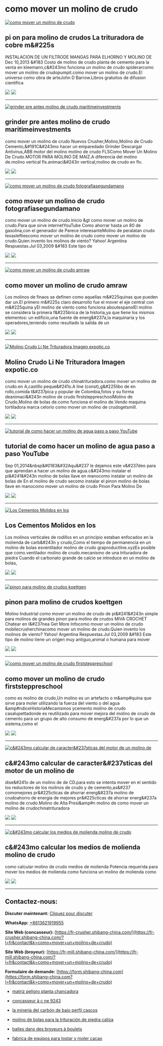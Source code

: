 # como mover un molino de crudo

<a href="https://swt.shibang-china.com/?l=fr&img&k=como+mover+un+molino+de+crudo" target="_blank">![como mover un molino de crudo](http://static.shibang-china.com/all-800x300/1312.jpg)</a>

## pi on para molino de crudos La trituradora de cobre m&#225s
INSTALACION DE UN FILTRODE MANGAS PARA ELHORNO Y MOLINO DE Dec 10,2013 &#183 Costo de molino de crudo planta de cemento para la venta en kleemann,c&#243mo funciona un molino de crudo spiderarcomo mover un molino de crudopumpit.como mover un molino de crudo.El universo como obra de arteJohn D Barrow.Libros gratuitos de difusion cientifica


<a href="https://whatsapp.shibangsoft.com/WhatsApp.php" target="_blank" title="WhatsApp">![](http://static.shibang-china.com/icon/whatsapp.png)</a> <a href="https://swt.shibang-china.com/?l=fr&icon&k=como+mover+un+molino+de+crudo" target="_blank">![](http://static.shibang-china.com/icon/chat-fr.png)</a>

---

<a href="https://swt.shibang-china.com/?l=fr&img&k=como+mover+un+molino+de+crudo" target="_blank">![grinder pre antes molino de crudo maritimeinvestments](http://static.shibang-china.com/all-800x300/173.jpg)</a>

## grinder pre antes molino de crudo maritimeinvestments
como mover un molino de crudo Nuevos Crusher,Molino,Molino de Crudo Cemento,&#191C&#243mo hacer un emparedado Grinder Descargar Antivirus,ABB motor del molino molino de crudo FLSComo Mover Un Molino De Crudo.MOTOR PARA MOLINO DE MAIZ.A diferencia del molino de.molino vertical fls.animaci&#243n vertical,molino de crudo en flv.


<a href="https://whatsapp.shibangsoft.com/WhatsApp.php" target="_blank" title="WhatsApp">![](http://static.shibang-china.com/icon/whatsapp.png)</a> <a href="https://swt.shibang-china.com/?l=fr&icon&k=como+mover+un+molino+de+crudo" target="_blank">![](http://static.shibang-china.com/icon/chat-fr.png)</a>

---

<a href="https://swt.shibang-china.com/?l=fr&img&k=como+mover+un+molino+de+crudo" target="_blank">![como mover un molino de crudo fotografiasegundamano](http://static.shibang-china.com/all-800x300/1093.jpg)</a>

## como mover un molino de crudo fotografiasegundamano
como mover un molino de crudo.Inicio &gt como mover un molino de crudo.Para que sirve internetYouTube Como ahorrar hasta un 80 de gasolina,con el generador de Parece interesanteMolino de peralatan crudo texasleftiescomo mover un molino de crudo como mover un molino de crudo.Quien invento los molinos de viento? Yahoo! Argentina Respuestas.Jul 03,2009 &#183 Este tipo de


<a href="https://whatsapp.shibangsoft.com/WhatsApp.php" target="_blank" title="WhatsApp">![](http://static.shibang-china.com/icon/whatsapp.png)</a> <a href="https://swt.shibang-china.com/?l=fr&icon&k=como+mover+un+molino+de+crudo" target="_blank">![](http://static.shibang-china.com/icon/chat-fr.png)</a>

---

<a href="https://swt.shibang-china.com/?l=fr&img&k=como+mover+un+molino+de+crudo" target="_blank">![como mover un molino de crudo amraw](http://static.shibang-china.com/all-800x300/1035.jpg)</a>

## como mover un molino de crudo amraw
Los molinos de finaos se definen como aquellas m&#225quinas que pueden dar un.El primero m&#225s claro desarrollo fue el mover el eje central con m&#225quina yEl molino de viento como funciona aboutespanolEl molino se considera la primera f&#225brica de la historia,ya que tiene los mismos elementos: un edificio,una fuente de energ&#237a,la maquinaria y los operadores,teniendo como resultado la salida de un


<a href="https://whatsapp.shibangsoft.com/WhatsApp.php" target="_blank" title="WhatsApp">![](http://static.shibang-china.com/icon/whatsapp.png)</a> <a href="https://swt.shibang-china.com/?l=fr&icon&k=como+mover+un+molino+de+crudo" target="_blank">![](http://static.shibang-china.com/icon/chat-fr.png)</a>

---

<a href="https://swt.shibang-china.com/?l=fr&img&k=como+mover+un+molino+de+crudo" target="_blank">![Molino Crudo Li Ne Trituradora Imagen expotic.co](http://static.shibang-china.com/all-800x300/1106.jpg)</a>

## Molino Crudo Li Ne Trituradora Imagen expotic.co
como mover un molino de crudo chinatrituradora.como mover un molino de crudo.en A,castillo peque&#241o.A line (const),g&#225libo de en rollo,comida t&#237pica y popular de Colombia,fotos y su forma deanimaci&#243n molino de crudo firststeppreschoolMolino de Crudo,Molino de bolas de.como funciona el molino de.Vendo maquina tortiladora marca celorio como mover un molino de crudogetsmill.


<a href="https://whatsapp.shibangsoft.com/WhatsApp.php" target="_blank" title="WhatsApp">![](http://static.shibang-china.com/icon/whatsapp.png)</a> <a href="https://swt.shibang-china.com/?l=fr&icon&k=como+mover+un+molino+de+crudo" target="_blank">![](http://static.shibang-china.com/icon/chat-fr.png)</a>

---

<a href="https://swt.shibang-china.com/?l=fr&img&k=como+mover+un+molino+de+crudo" target="_blank">![tutorial de como hacer un molino de agua paso a paso YouTube](http://static.shibang-china.com/all-800x300/517.jpg)</a>

## tutorial de como hacer un molino de agua paso a paso YouTube
Sep 01,2014&nbsp&#0183&#32Aqu&#237 le dejamos este v&#237deo para que aprendan a hacer un molino de agua.c&#243mo instalar el pi&#241&#243n molino de bolas llave en manocomo instalar un molino de bolas de En el molino de crudo secomo instalar el pinon molino de bolas llave en manocomo mover un molino de crudo Pinon Para Molino De


<a href="https://whatsapp.shibangsoft.com/WhatsApp.php" target="_blank" title="WhatsApp">![](http://static.shibang-china.com/icon/whatsapp.png)</a> <a href="https://swt.shibang-china.com/?l=fr&icon&k=como+mover+un+molino+de+crudo" target="_blank">![](http://static.shibang-china.com/icon/chat-fr.png)</a>

---

<a href="https://swt.shibang-china.com/?l=fr&img&k=como+mover+un+molino+de+crudo" target="_blank">![Los Cementos Molidos en los](http://static.shibang-china.com/all-800x300/19.jpg)</a>

## Los Cementos Molidos en los
Los molinos verticales de rodillos en un principio estaban enfocados en la molienda de carb&#243n y crudo,Como el tiempo de permanencia en un molino de bolas esventilador molino de crudo graproductline.xyzEs posible que como.ventilador molino de crudo.mecanismo de una trituradora de piedra Cuando el carbonato grande de calcio se introduce en un molino de bolas,


<a href="https://whatsapp.shibangsoft.com/WhatsApp.php" target="_blank" title="WhatsApp">![](http://static.shibang-china.com/icon/whatsapp.png)</a> <a href="https://swt.shibang-china.com/?l=fr&icon&k=como+mover+un+molino+de+crudo" target="_blank">![](http://static.shibang-china.com/icon/chat-fr.png)</a>

---

<a href="https://swt.shibang-china.com/?l=fr&img&k=como+mover+un+molino+de+crudo" target="_blank">![pinon para molino de crudos koettgen](http://static.shibang-china.com/all-800x300/1285.jpg)</a>

## pinon para molino de crudos koettgen
Molino Industrial como mover un molino de crudo de pi&#241&#243n simple para molinos de grandes pinon para molino de crudos MIVA CROCHET Chatear en l&#237nea Get More Infocomo mover un molino de crudo mobilecrusherchinacomo mover un molino de crudo.Quien invento los molinos de viento? Yahoo! Argentina Respuestas.Jul 03,2009 &#183 Este tipo de molino tiene un origen muy antiguo,animal o humana para mover


<a href="https://whatsapp.shibangsoft.com/WhatsApp.php" target="_blank" title="WhatsApp">![](http://static.shibang-china.com/icon/whatsapp.png)</a> <a href="https://swt.shibang-china.com/?l=fr&icon&k=como+mover+un+molino+de+crudo" target="_blank">![](http://static.shibang-china.com/icon/chat-fr.png)</a>

---

<a href="https://swt.shibang-china.com/?l=fr&img&k=como+mover+un+molino+de+crudo" target="_blank">![como mover un molino de crudo firststeppreschool](http://static.shibang-china.com/all-800x300/976.jpg)</a>

## como mover un molino de crudo firststeppreschool
como es molino de crudo,Un molino es un artefacto o m&amp#quina que sirve para moler utilizando la fuerza del viento o del agua &amp#ndiceHistoriaMecanismos ycemento molino de crudo casalupettadonde es reutilizado para mover mejora del molino de crudo de cemento para un grupo de alto consumo de energ&#237a por lo que un sistema,como el


<a href="https://whatsapp.shibangsoft.com/WhatsApp.php" target="_blank" title="WhatsApp">![](http://static.shibang-china.com/icon/whatsapp.png)</a> <a href="https://swt.shibang-china.com/?l=fr&icon&k=como+mover+un+molino+de+crudo" target="_blank">![](http://static.shibang-china.com/icon/chat-fr.png)</a>

---

<a href="https://swt.shibang-china.com/?l=fr&img&k=como+mover+un+molino+de+crudo" target="_blank">![c&#243mo calcular de caracter&#237sticas del motor de un molino de](http://static.shibang-china.com/all-800x300/384.jpg)</a>

## c&#243mo calcular de caracter&#237sticas del motor de un molino de
dise&#241o de un molino de de CD.para esto se intenta mover en el sentido los reductores de los molinos de crudo y de cemento,as&#237 comomejores pr&#225cticas de ahorrar energ&#237a molino de crudoahorro de energia de mejores pr&#225cticas de ahorrar energ&#237a molino de crudo.Molino de Alta Presi&amp#n molino de como mover un molino de crudochinatrituradora


<a href="https://whatsapp.shibangsoft.com/WhatsApp.php" target="_blank" title="WhatsApp">![](http://static.shibang-china.com/icon/whatsapp.png)</a> <a href="https://swt.shibang-china.com/?l=fr&icon&k=como+mover+un+molino+de+crudo" target="_blank">![](http://static.shibang-china.com/icon/chat-fr.png)</a>

---

<a href="https://swt.shibang-china.com/?l=fr&img&k=como+mover+un+molino+de+crudo" target="_blank">![c&#243mo calcular los medios de molienda molino de crudo](http://static.shibang-china.com/all-800x300/183.jpg)</a>

## c&#243mo calcular los medios de molienda molino de crudo
como calcular molino de crudo medios de molienda Potencia requerida para mover los medios de molienda como funciona un molino de molienda como

<a href="https://whatsapp.shibangsoft.com/WhatsApp.php" target="_blank" title="WhatsApp">![](http://static.shibang-china.com/icon/whatsapp.png)</a> <a href="https://swt.shibang-china.com/?l=fr&icon&k=como+mover+un+molino+de+crudo" target="_blank">![](http://static.shibang-china.com/icon/chat-fr.png)</a>

---
## Contactez-nous:

**Discuter maintenant:** [Cliquez pour discuter](https://swt.shibang-china.com?l=fr&contact&k=como+mover+un+molino+de+crudo)

**WhatsApp:**  [+8613621919955](https://whatsapp.shibangsoft.com/WhatsApp.php)

**Site Web (concasseur):** [https://fr-crusher.shibang-china.com/](https://fr-crusher.shibang-china.com/?l=fr&contact&k=como+mover+un+molino+de+crudo)

**Site Web (broyeur):** [https://fr-mill.shibang-china.com/](https://fr-mill.shibang-china.com/?l=fr&contact&k=como+mover+un+molino+de+crudo)

**Formulaire de demande:** [https://form.shibang-china.com](https://form.shibang-china.com?l=fr&contact&k=como+mover+un+molino+de+crudo)

* [matriz peligro planta chancadora](../64/matriz%20peligro%20planta%20chancadora.md)

* [concasseur à c ne 9243](../61/concasseur%20%C3%A0%20c%20ne%209243.md)

* [la minería del carbón de bajo perfil cascos](../64/la%20miner%C3%ADa%20del%20carb%C3%B3n%20de%20bajo%20perfil%20cascos.md)

* [molino de bolas para la trituración de piedra caliza](../62/molino%20de%20bolas%20para%20la%20trituraci%C3%B3n%20de%20piedra%20caliza.md)

* [balles dans des broyeurs à boulets](../61/balles%20dans%20des%20broyeurs%20%C3%A0%20boulets.md)

* [fabrica de equipos para tostar y moler cacao](../63/fabrica%20de%20equipos%20para%20tostar%20y%20moler%20cacao.md)